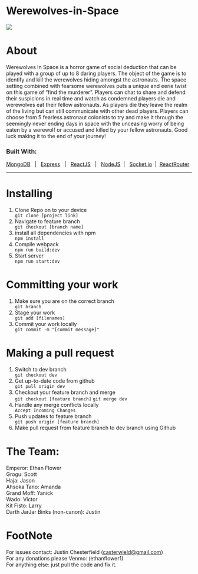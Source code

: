 # Werewolves-in-Space
<img src="https://i.imgur.com/jh7fdyi.png" />


# About
Werewolves In Space is a horror game of social deduction that can be played with a group of up to 8 daring players. The object of the game is to identify and kill the werewolves hiding amongst the astronauts.
	The space setting combined with fearsome werewolves puts a unique and eerie twist on this game of “find the murderer”. Players can chat to share and defend their suspicions in real time and watch as condemned players die and werewolves eat their fellow astronauts. As players die they leave the realm of the living but can still communicate with other dead players. Players can choose from 5 fearless astronaut colonists to try and make it through the seemingly never ending days in space with the unceasing worry of being eaten by a werewolf or accused and killed by your fellow astronauts. Good luck making it to the end of your journey! 
 <h3>Built With:</h3>
  <a href='#'>MongoDB</a>
 &#160; | &#160;
  <a href='#'>Express</a>
 &#160; | &#160;
  <a href='#'>ReactJS</a>
  &#160; | &#160;
  <a href='#'>NodeJS</a>
  &#160;| &#160;
  <a href='#'>Socket.io</a>
  &#160;|&#160;
  <a href='#'>ReactRouter</a>
    
 <hr>


# Installing
<ol>
  <li>Clone Repo on to your device</li>
  <code>git clone [project link] </code>
  <li>Navigate to feature branch</li>
  <code>git checkout [branch name]</code>
  <li>install all dependencies with npm</li>
  <code>npm install</code>
  <li>Compile webpack</li>
  <code>npm run build:dev</code>
  <li>Start server</li>
  <code>npm run start:dev</code>
</ol>

# Committing your work
<ol>
  <li>Make sure you are on the correct branch</li>
  <code>git branch</code>
  <li>Stage your work</li>
  <code>git add [filenames]</code>
  <li>Commit your work locally</li>
  <code>git commit -m "[commit message]"</code>
 
</ol>

# Making a pull request
<ol>
   <li>Switch to dev branch</li>
  <code>git checkout dev</code>
  <li>Get up-to-date code from github</li>
  <code>git pull origin dev</code>
  <li>Checkout your feature branch and merge</li>
  <code>git checkout [feature branch]</code>
  <code>git merge dev</code>
  <li>Handle any merge conflicts locally</li>
	<code>Accept Incoming Changes</code>
  <li>Push updates to feature branch</li>
  <code>git push origin [feature branch]</code>
  <li>Make pull request from feature branch to dev branch using Github</li>
</ol>

# The Team:
Emperor: Ethan Flower  <br>
Grogu: Scott <br>
Haja: Jason <br>
Ahsoka Tano: Amanda <br>
Grand Moff: Yanick <br>
Wado: Victor <br>
Kit Fisto: Larry<br>
Darth JarJar Binks (non-canon): Justin


# FootNote
For issues contact: Justin Chesterfield (casterwield@gmail.com) <br>
For any donations please Venmo: (ethanflower1) <br>
For anything else: just pull the code and fix it.
